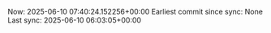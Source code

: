 Now: 2025-06-10 07:40:24.152256+00:00 Earliest commit since sync: None Last sync: 2025-06-10 06:03:05+00:00
